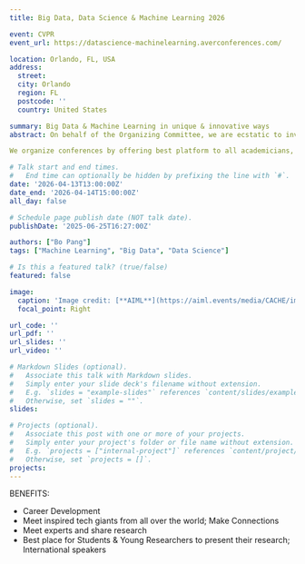 ```yaml
---
title: Big Data, Data Science & Machine Learning 2026

event: CVPR
event_url: https://datascience-machinelearning.averconferences.com/

location: Orlando, FL, USA
address:
  street: 
  city: Orlando
  region: FL
  postcode: ''
  country: United States

summary: Big Data & Machine Learning in unique & innovative ways
abstract: On behalf of the Organizing Committee, we are ecstatic to invite you to “5th Tech Summit on Big Data, Data Science & Machine Learning”.

We organize conferences by offering best platform to all academicians, researchers and industry professionals. Conference will be scheduled on wide range of topics and it will be helpful for scientific fraternity to be connected while staying at their preferred place. Join the Conference organized by us and let the world know about your research and innovation.

# Talk start and end times.
#   End time can optionally be hidden by prefixing the line with `#`.
date: '2026-04-13T13:00:00Z'
date_end: '2026-04-14T15:00:00Z'
all_day: false

# Schedule page publish date (NOT talk date).
publishDate: '2025-06-25T16:27:00Z'

authors: ["Bo Pang"]
tags: ["Machine Learning", "Big Data", "Data Science"]

# Is this a featured talk? (true/false)
featured: false

image:
  caption: 'Image credit: [**AIML**](https://aiml.events/media/CACHE/images/image/70/53/70531a296d5c40e5b8bfbc2348871042/6f40f7f410016245793ef18451af4868.jpg)'
  focal_point: Right

url_code: ''
url_pdf: ''
url_slides: ''
url_video: ''

# Markdown Slides (optional).
#   Associate this talk with Markdown slides.
#   Simply enter your slide deck's filename without extension.
#   E.g. `slides = "example-slides"` references `content/slides/example-slides.md`.
#   Otherwise, set `slides = ""`.
slides:

# Projects (optional).
#   Associate this post with one or more of your projects.
#   Simply enter your project's folder or file name without extension.
#   E.g. `projects = ["internal-project"]` references `content/project/deep-learning/index.md`.
#   Otherwise, set `projects = []`.
projects:
---
```


BENEFITS:
- Career Development
- Meet inspired tech giants from all over the world; Make Connections
- Meet experts and share research
- Best place for Students & Young Researchers to present their research; International speakers

